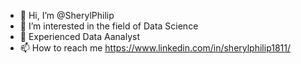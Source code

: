 - 👋 Hi, I’m @SherylPhilip
- 👀 I’m interested in  the field of Data Science
- 🌱 Experienced Data Aanalyst
- 📫 How to reach me https://www.linkedin.com/in/sherylphilip1811/

<!---
SherylPhilip/SherylPhilip is a ✨ special ✨ repository because its `README.md` (this file) appears on your GitHub profile.
You can click the Preview link to take a look at your changes.
--->
